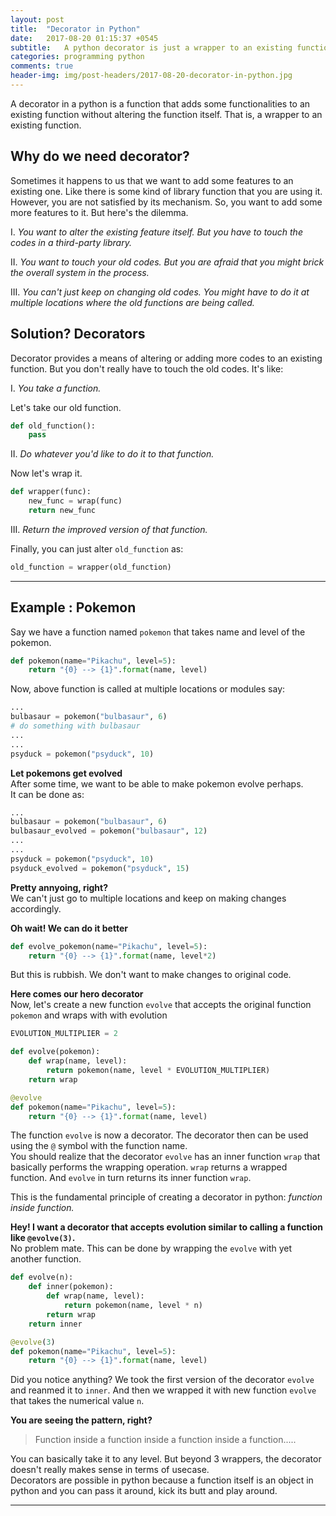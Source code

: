 ```yaml
---
layout: post
title:  "Decorator in Python"
date:   2017-08-20 01:15:37 +0545
subtitle:   A python decorator is just a wrapper to an existing function to add more functionality to it.
categories: programming python
comments: true
header-img: img/post-headers/2017-08-20-decorator-in-python.jpg
---
```


A decorator in a python is a function that adds some functionalities to an existing function without altering the function
itself. That is, a wrapper to an existing function.

## Why do we need decorator?
Sometimes it happens to us that we want to add some features to an existing one. Like there is some kind of library function that you are using it.
However, you are not satisfied by its mechanism. So, you want to add some more features to it. But here's the dilemma. 

I. *You want to alter the existing feature itself. But you have to touch the codes in a third-party library.*  

II. *You want to touch your old codes. But you are afraid that you might brick the overall system in the process.*

III. *You can't just keep on changing old codes. You might have to do it at multiple locations where the old functions are being called.*


## Solution? Decorators
Decorator provides a means of altering or adding more codes to an existing function. But you don't really have to touch the old codes. 
It's like:

I. *You take a function.*

Let's take our old function.
```python
def old_function():
    pass
```

II. *Do whatever you'd like to do it to that function.*

Now let's wrap it.
```python
def wrapper(func):
    new_func = wrap(func)
    return new_func
```

III. *Return the improved version of that function.*

Finally, you can just alter `old_function` as:
```python
old_function = wrapper(old_function)
```

------

## Example : Pokemon
Say we have a function named `pokemon` that takes name and level of the pokemon.

```python
def pokemon(name="Pikachu", level=5):
    return "{0} --> {1}".format(name, level)
```

Now, above function is called at multiple locations or modules say:
```python
...
bulbasaur = pokemon("bulbasaur", 6)
# do something with bulbasaur
...
...
psyduck = pokemon("psyduck", 10)
```

**Let pokemons get evolved**  
After some time, we want to be able to make pokemon evolve perhaps.  
It can be done as:

```python
...
bulbasaur = pokemon("bulbasaur", 6)
bulbasaur_evolved = pokemon("bulbasaur", 12)
...
...
psyduck = pokemon("psyduck", 10)
psyduck_evolved = pokemon("psyduck", 15)
```

**Pretty annyoing, right?**  
We can't just go to multiple locations and keep on making changes accordingly.

**Oh wait! We can do it better**
```python
def evolve_pokemon(name="Pikachu", level=5):
    return "{0} --> {1}".format(name, level*2)
```
But this is rubbish. We don't want to make changes to original code.

**Here comes our hero decorator**  
Now, let's create a new function `evolve` that accepts the original function `pokemon` and wraps with with evolution
```python
EVOLUTION_MULTIPLIER = 2

def evolve(pokemon):
    def wrap(name, level):
        return pokemon(name, level * EVOLUTION_MULTIPLIER)
    return wrap

@evolve
def pokemon(name="Pikachu", level=5):
    return "{0} --> {1}".format(name, level)

```

The function `evolve` is now a decorator. The decorator then can be used using the `@` symbol with the function name.  
You should realize that the decorator `evolve` has an inner function `wrap` that basically performs the wrapping operation.
`wrap` returns a wrapped function. And `evolve` in turn returns its inner function `wrap`.

This is the fundamental principle of creating a decorator in python: *function inside function.*

**Hey! I want a decorator that accepts evolution similar to calling a function  like `@evolve(3)`.**  
No problem mate. This can be done by wrapping the `evolve` with yet another function.   

```python
def evolve(n):
    def inner(pokemon):
        def wrap(name, level):
            return pokemon(name, level * n)
        return wrap
    return inner

@evolve(3)
def pokemon(name="Pikachu", level=5):
    return "{0} --> {1}".format(name, level)
```

Did you notice anything? We took the first version of the decorator `evolve` and reanmed it to `inner`. 
And then we wrapped it with new function `evolve` that takes the numerical value `n`.

**You are seeing the pattern, right?**  
>Function inside a function inside a function inside a function.....  

You can basically take it to any level. But beyond 3 wrappers, the decorator doesn't really makes sense in terms of usecase.  
Decorators are possible in python because a function itself is an object in python and you can pass it around, kick its butt
and play around.

------

